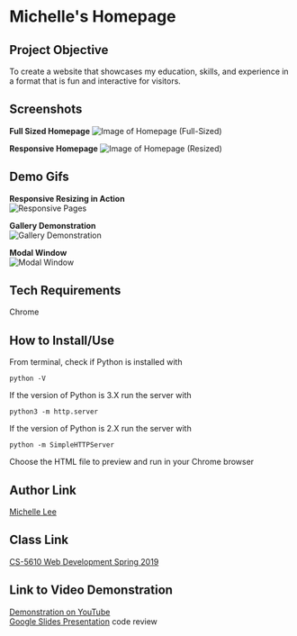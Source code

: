 # Michelle's Homepage

## Project Objective  
To create a website that showcases my education, skills, and experience in a format that is fun and interactive for visitors.

## Screenshots

**Full Sized Homepage** 
![Image of Homepage (Full-Sized)](https://michelledlee.github.io/img/screenshot1.png)

**Responsive Homepage**
![Image of Homepage (Resized)](https://michelledlee.github.io/img/screenshot2.png)

## Demo Gifs
**Responsive Resizing in Action**  
![Responsive Pages](https://michelledlee.github.io/img/gif3.gif)

**Gallery Demonstration**  
![Gallery Demonstration](https://michelledlee.github.io/img/gif2.gif)

**Modal Window**  
![Modal Window](https://michelledlee.github.io/img/gif1.gif)


## Tech Requirements
Chrome

## How to Install/Use
From terminal, check if Python is installed with 
```
python -V
```
If the version of Python is 3.X run the server with
```
python3 -m http.server
```
If the version of Python is 2.X run the server with
```
python -m SimpleHTTPServer
```
Choose the HTML file to preview and run in your Chrome browser

## Author Link
[Michelle Lee](https://michelledlee.github.io/)

## Class Link
[CS-5610 Web Development Spring 2019](http://johnguerra.co/classes/webDevelopment_spring_2019/)

## Link to Video Demonstration
[Demonstration on YouTube](https://youtu.be/g2Hfv6ZFtiQ)  
[Google Slides Presentation](https://docs.google.com/presentation/d/1p0H4SLkmktVJ3LHcs_u2xYTmHAYebgvfjx7JXpY8C2c/edit?usp=sharing)
code review
